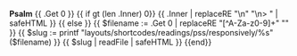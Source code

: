 **Psalm** {{ .Get 0 }}
{{ if gt (len .Inner) 0}}
{{ .Inner | replaceRE "\n" "\n> " | safeHTML }}
{{ else }}
{{ $filename := .Get 0 | replaceRE "[^A-Za-z0-9]+" "" }}
{{ $slug := printf "layouts/shortcodes/readings/pss/responsively/%s" ($filename) }}
{{ $slug | readFile | safeHTML }}
{{end}}

